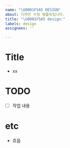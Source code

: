 ```yaml
---
name: "\U0001F5A5️ DESIGN"
about: 디자인 수정 템플릿입니다.
title: "\U0001F5A5️ design:"
labels: design
assignees: ''

---
```


# Title

- xx

# TODO
- [ ] 작업 내용

# etc

- 흐읍

